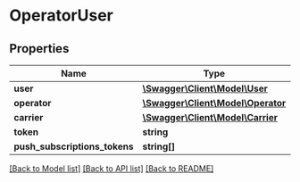 # OperatorUser

## Properties
Name | Type | Description | Notes
------------ | ------------- | ------------- | -------------
**user** | [**\Swagger\Client\Model\User**](User.md) |  | [optional] 
**operator** | [**\Swagger\Client\Model\Operator**](Operator.md) |  | [optional] 
**carrier** | [**\Swagger\Client\Model\Carrier**](Carrier.md) |  | [optional] 
**token** | **string** |  | [optional] 
**push_subscriptions_tokens** | **string[]** |  | [optional] 

[[Back to Model list]](../README.md#documentation-for-models) [[Back to API list]](../README.md#documentation-for-api-endpoints) [[Back to README]](../README.md)


